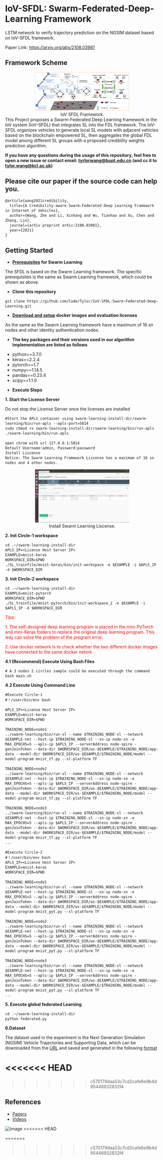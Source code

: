 # IoV-SFDL: Swarm-Federated-Deep-Learning Framework
LSTM network to verify trajectory prediction on the NGSIM dataset based on IoV-SFDL framework.

Paper Link:   https://arxiv.org/abs/2108.03981

## Framework Scheme



<div>			<!--块级封装-->
    <center>	<!--将图片和文字居中-->
    <img src="./Fig/scheme.png"
         alt="Fig not Found"
         style="zoom:30%"/>
    <br>		<!--换行-->
  IoV SFDL Framework.	<!--标题-->
    </center>
</div>
This Project proposes a Swarm-Federated Deep Learning framework in the IoV system (IoV-SFDL) that integrates SL into the FDL framework. The IoV-SFDL organizes vehicles to generate local SL models with adjacent vehicles based on the blockchain empowered SL, then aggregates the global FDL model among different SL groups with a proposed credibility weights prediction algorithm.

**If you have any questions during the usage of this repository, feel free to open a new issue or contact email: tyrlorwang@bupt.edu.cn (and cc it to tylor.wang@kcl.ac.uk)**

## Please cite our paper if the source code can help you.

```
@article{wang2021credibility,
  title={A Credibility-aware Swarm-Federated Deep Learning Framework in Internet of Vehicles},
  author={Wang, Zhe and Li, Xinhang and Wu, Tianhao and Xu, Chen and Zhang, Lin},
  journal={arXiv preprint arXiv:2108.03981},
  year={2021}
}
```

## Getting Started

* **[Prerequisites](https://github.com/HewlettPackard/swarm-learning/blob/v0.3.0/docs/Prerequisites.md) for Swarm Learning**

The SFDL is based on the Swarm Learning framework. The specific prerequisites is the same as Swarm Learning framework, which could be shown as above.

* **Clone this repository**

```shell
git clone https://github.com/CoderTylor/IoV-SFDL-Swarm-Federated-Deep-Learning.git
```

* **[Download and setup](https://github.com/HewlettPackard/swarm-learning/blob/v0.3.0/docs/setup.md) docker images and evaluation licenses**

As the same as the Swarm Learning framework have a maximum of 16 sn nodes and other identity authentication nodes.

* **The key packages and their versions used in our algorithm implementation are listed as follows**

- python==3.7.0
- keras==2.2.4
- pytorch==1.7
- numpy==1.14.5
- pandas==0.23.4
- scipy==1.1.0



* **Execute Steps**

**1. Start the License Server**

Do not stop the License Server once the licenses are installed

```shell
#Start the APLS container using swarm-learning-install-dir/swarm-learning/bin/run-apls --apls-port=5814
sudo chmod +x swarm-learning-install-dir/swarm-learning/bin/run-apls
./swarm-learning/bin/run-apls

open chrom with url 127.0.0.1:5814
Default Username:admin, Password:password
Install Liscense
Notice: The Swarm Learning Framework Liscense has a maximam of 16 sn nodes and 4 other nodes.
```

<div>			<!--块级封装-->
    <center>	<!--将图片和文字居中-->
    <img src="./Fig/Install Liscense.png"
         alt="Fig not Found"
         style="zoom:30%"/>
    <br>		<!--换行-->
  Install Swarm Learning Liscense.	<!--标题-->
    </center>
</div>


**2. Init Circle-1 workspace**

```shell
cd .~/swarm-learning-install-dir
APLS_IP=<License Host Server IP>
EXAMPLE=mnist-keras
WORKSPACE_DIR=$PWD
./SL_trainfile/mnist-keras/bin/init-workspace -e $EXAMPLE -i $APLS_IP -d $WORKSPACE_DIR
```

**3. Init Circle-2 workspace**

```shell
cd .~/swarm-learning-install-dir
EXAMPLE=mnist-pytorch
WORKSPACE_DIR=$PWD
./SL_trainfile/mnist-pytorch/bin/init-workspace_2 -e $EXAMPLE -i $APLS_IP -d $WORKSPACE_DIR
```

<font color=red>Tips: </font> 

<font color=red>1. The self-designed deep learning program is placed in the mini-PyTorch and mini-Keras folders to replace the original deep learning program. This way can solve the problem of the program error.</font> 

<font color=red>2. Use docker network ls to check whether the two different docker images have connected to the same docker netork</font> 

**4.1 (Recommend) Execute Using Bash Files**

```
# A 3 nodes 2 circles sample could be executed through the command 
bash main.sh
```

**4.2 Execute Using Command Line**

```shell
#Execute Circle-1
#！/user/bin/env bash

APLS_IP=<License Host Server IP>
EXAMPLE=mnist-keras
WORKSPACE_DIR=$PWD

TRAINING_NODE=node1
../swarm-learning/bin/run-sl --name $TRAINING_NODE-sl --network $EXAMPLE-net --host-ip $TRAINING_NODE-sl --sn-ip node-sn -e MAX_EPOCHS=5 --apls-ip $APLS_IP --serverAddress node-spire -genJoinToken --data-dir $WORKSPACE_DIR/ws-$EXAMPLE/$TRAINING_NODE/app-data --model-dir $WORKSPACE_DIR/ws-$EXAMPLE/$TRAINING_NODE/model --model-program mnist_tf.py --sl-platform TF

TRAINING_NODE=node2
../swarm-learning/bin/run-sl --name $TRAINING_NODE-sl --network $EXAMPLE-net --host-ip $TRAINING_NODE-sl --sn-ip node-sn -e MAX_EPOCHS=5 --apls-ip $APLS_IP --serverAddress node-spire -genJoinToken --data-dir $WORKSPACE_DIR/ws-$EXAMPLE/$TRAINING_NODE/app-data --model-dir $WORKSPACE_DIR/ws-$EXAMPLE/$TRAINING_NODE/model --model-program mnist_tf.py --sl-platform TF

TRAINING_NODE=node3
../swarm-learning/bin/run-sl --name $TRAINING_NODE-sl --network $EXAMPLE-net --host-ip $TRAINING_NODE-sl --sn-ip node-sn -e MAX_EPOCHS=5 --apls-ip $APLS_IP --serverAddress node-spire -genJoinToken --data-dir $WORKSPACE_DIR/ws-$EXAMPLE/$TRAINING_NODE/app-data --model-dir $WORKSPACE_DIR/ws-$EXAMPLE/$TRAINING_NODE/model --model-program mnist_tf.py --sl-platform TF
...

#Execute Circle-2
#！/user/bin/env bash
APLS_IP=<License Host Server IP>
EXAMPLE=mnist-keras
WORKSPACE_DIR=$PWD

TRAINING_NODE=node1
../swarm-learning/bin/run-sl --name $TRAINING_NODE-sl --network $EXAMPLE-net --host-ip $TRAINING_NODE-sl --sn-ip node-sn -e MAX_EPOCHS=5 --apls-ip $APLS_IP --serverAddress node-spire -genJoinToken --data-dir $WORKSPACE_DIR/ws-$EXAMPLE/$TRAINING_NODE/app-data --model-dir $WORKSPACE_DIR/ws-$EXAMPLE/$TRAINING_NODE/model --model-program mnist_pyt.py --sl-platform TF

TRAINING_NODE=node2
../swarm-learning/bin/run-sl --name $TRAINING_NODE-sl --network $EXAMPLE-net --host-ip $TRAINING_NODE-sl --sn-ip node-sn -e MAX_EPOCHS=5 --apls-ip $APLS_IP --serverAddress node-spire -genJoinToken --data-dir $WORKSPACE_DIR/ws-$EXAMPLE/$TRAINING_NODE/app-data --model-dir $WORKSPACE_DIR/ws-$EXAMPLE/$TRAINING_NODE/model --model-program mnist_pyt.py --sl-platform TF
	
TRAINING_NODE=node3
../swarm-learning/bin/run-sl --name $TRAINING_NODE-sl --network $EXAMPLE-net --host-ip $TRAINING_NODE-sl --sn-ip node-sn -e MAX_EPOCHS=5 --apls-ip $APLS_IP --serverAddress node-spire -genJoinToken --data-dir $WORKSPACE_DIR/ws-$EXAMPLE/$TRAINING_NODE/app-data --model-dir $WORKSPACE_DIR/ws-$EXAMPLE/$TRAINING_NODE/model --model-program mnist_pyt.py --sl-platform TF
...
```

**5. Execute global federated Learning**

```shell
cd .~/swarm-learning-install-dir
python federated.py
```

**6.Dataset**

The dataset used in the experiment is the Next Generation Simulation (NGSIM) Vehicle Trajectories and Supporting Data, which can be downloaded from the [URL](https://www.fhwa.dot.gov/publications/research/operations/06137/index.cfm) and saved and generated in the following [format](https://github.com/CoderTylor/IoV-SFDL-Swarm-Federated-Deep-Learning/blob/main/data/test.csv)


<<<<<<< HEAD
=======

>>>>>>> c570179daa53c7cd2cafe6e9b4d95446932832f4
## References

- [Papers](https://arxiv.org/pdf/2108.03981.pdf)
- [Videos]()

![image](https://github.com/CoderTylor/IoV-SFDL-Swarm-Federated-Deep-Learning/blob/main/Fig/Trim.gif)
<<<<<<< HEAD


=======
>>>>>>> c570179daa53c7cd2cafe6e9b4d95446932832f4
